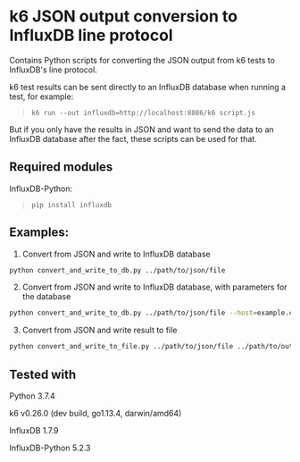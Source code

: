# k6 JSON output conversion to InfluxDB line protocol
Contains Python scripts for converting the JSON output from k6 tests to InfluxDB's line protocol.

k6 test results can be sent directly to an InfluxDB database when running a test, for example:
>`k6 run --out influxdb=http://localhost:8086/k6 script.js`

But if you only have the results in JSON and want to send the data to an InfluxDB database after the fact, these scripts can be used for that.

## Required modules
InfluxDB-Python:
>`pip install influxdb`

## Examples:
1. Convert from JSON and write to InfluxDB database
```bash
python convert_and_write_to_db.py ../path/to/json/file
```
2. Convert from JSON and write to InfluxDB database, with parameters for the database
```bash
python convert_and_write_to_db.py ../path/to/json/file --host=example.com --port=8088 --username=admin --password=secret --db=k6_results
```
3. Convert from JSON and write result to file
```bash
python convert_and_write_to_file.py ../path/to/json/file ../path/to/output/file
```

## Tested with
Python 3.7.4

k6 v0.26.0 (dev build, go1.13.4, darwin/amd64)

InfluxDB 1.7.9

InfluxDB-Python 5.2.3
